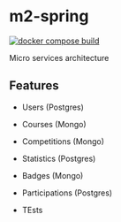 # m2-spring

[![docker compose build](https://github.com/garrou/m2-spring/actions/workflows/docker-compose-build.yml/badge.svg)](https://github.com/garrou/m2-spring/actions/workflows/docker-compose-build.yml)

Micro services architecture

## Features

- Users (Postgres)
- Courses (Mongo)
- Competitions (Mongo)
- Statistics (Postgres)
- Badges (Mongo)
- Participations (Postgres)

- TEsts
